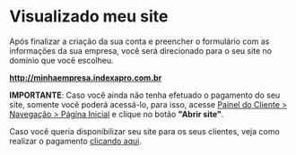 # Visualizado meu site

Após finalizar a criação da sua conta e preencher o formulário com as informações da sua empresa, você será direcionado para o seu site no domínio que você escolheu.

**http://minhaempresa.indexapro.com.br**

**IMPORTANTE**: Caso você ainda não tenha efetuado o pagamento do seu site, somente você poderá acessá-lo, para isso, acesse [Painel do Cliente > Navegação > Página Inicial](https://indexapro.com.br/dashboard/home) e clique no botão **"Abrir site"**.

Caso você queria disponibilizar seu site para os seus clientes, veja como realizar o pagamento [clicando aqui](https://indexapro.com.br/dashboard/home).
